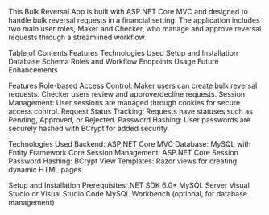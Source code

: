 This Bulk Reversal App is built with ASP.NET Core MVC and designed to handle bulk reversal requests in a financial setting. The application includes two main user roles, Maker and Checker, who manage and approve reversal requests through a streamlined workflow.

Table of Contents
Features
Technologies Used
Setup and Installation
Database Schema
Roles and Workflow
Endpoints
Usage
Future Enhancements

Features
Role-based Access Control:
Maker users can create bulk reversal requests.
Checker users review and approve/decline requests.
Session Management: User sessions are managed through cookies for secure access control.
Request Status Tracking: Requests have statuses such as Pending, Approved, or Rejected.
Password Hashing: User passwords are securely hashed with BCrypt for added security.

Technologies Used
Backend: ASP.NET Core MVC
Database: MySQL with Entity Framework Core
Session Management: ASP.NET Core Session
Password Hashing: BCrypt
View Templates: Razor views for creating dynamic HTML pages

Setup and Installation
Prerequisites
.NET SDK 6.0+
MySQL Server
Visual Studio or Visual Studio Code
MySQL Workbench (optional, for database management)
